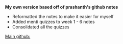 __My own version based off of prashanth's github notes__
- Reformatted the notes to make it easier for myself
- Added menti quizzes to week 1 - 6 notes
- Consolidated all the quizzes

[Main github:](https://github.com/MrLuigiBean/VRNotes/tree/main)